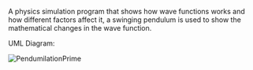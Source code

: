 A physics simulation program that shows how wave functions works and how different factors affect it, a swinging pendulum is used to show the mathematical changes in the wave function.


UML Diagram:

![PendumilationPrime](https://user-images.githubusercontent.com/24187164/131248568-95d7a73c-f3d6-46f8-9937-42614370a9b9.png)

